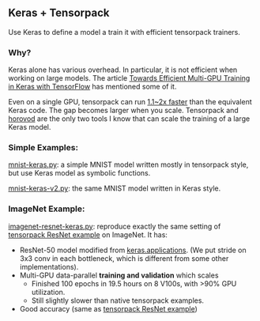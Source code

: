 
## Keras + Tensorpack

Use Keras to define a model a train it with efficient tensorpack trainers.

### Why?
Keras alone has various overhead. In particular, it is not efficient when working on large models.
The article [Towards Efficient Multi-GPU Training in Keras with TensorFlow](https://medium.com/rossum/towards-efficient-multi-gpu-training-in-keras-with-tensorflow-8a0091074fb2)
has mentioned some of it.

Even on a single GPU, tensorpack can run [1.1~2x faster](https://github.com/tensorpack/benchmarks/tree/master/other-wrappers)
than the equivalent Keras code. The gap becomes larger when you scale.
Tensorpack and [horovod](https://github.com/uber/horovod/blob/master/examples/keras_imagenet_resnet50.py)
are the only two tools I know that can scale the training of a large Keras model.

### Simple Examples:

[mnist-keras.py](mnist-keras.py): a simple MNIST model written mostly in tensorpack style, but use Keras model as symbolic functions.

[mnist-keras-v2.py](mnist-keras-v2.py): the same MNIST model written in Keras style.

### ImageNet Example:

[imagenet-resnet-keras.py](imagenet-resnet-keras.py):
reproduce exactly the same setting of [tensorpack ResNet example](../ResNet) on ImageNet.
It has:

+ ResNet-50 model modified from [keras.applications](https://github.com/tensorflow/tensorflow/blob/master/tensorflow/python/keras/_impl/keras/applications/resnet50.py).
	(We put stride on 3x3 conv in each bottleneck, which is different from some other implementations).
+ Multi-GPU data-parallel __training and validation__ which scales
	+ Finished 100 epochs in 19.5 hours on 8 V100s, with >90% GPU utilization.
	+ Still slightly slower than native tensorpack examples.
+ Good accuracy (same as [tensorpack ResNet example](../ResNet))

